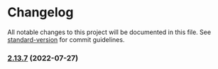# Changelog

All notable changes to this project will be documented in this file. See [standard-version](https://github.com/conventional-changelog/standard-version) for commit guidelines.

### [2.13.7](https://github.com/forcedotcom/sfdx-scanner/compare/v2.10.1000-rc...v2.13.7) (2022-07-27)
